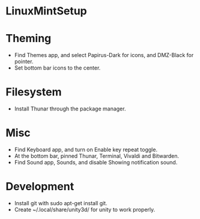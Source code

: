 # LinuxMintSetup

# Theming
- Find Themes app, and select Papirus-Dark for icons, and DMZ-Black for pointer.
- Set bottom bar icons to the center.

# Filesystem
- Install Thunar through the package manager.

# Misc
- Find Keyboard app, and turn on Enable key repeat toggle.
- At the bottom bar, pinned Thunar, Terminal, Vivaldi and Bitwarden.
- Find Sound app, Sounds, and disable Showing notification sound.

# Development
- Install git with sudo apt-get install git.
- Create ~/.local/share/unity3d/ for unity to work properly.

